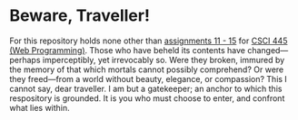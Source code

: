 Beware, Traveller!
==================

For this repository holds none other than [assignments 11 - 15](http://mcs.mines.edu/Courses/csci445/ASSIGN/CBTB_1.html) for [CSCI 445 (Web Programming)](http://mcs.mines.edu/Courses/csci445/index.html). Those who have beheld its contents have changed—perhaps imperceptibly, yet irrevocably so. Were they broken, immured by the memory of that which mortals cannot possibly comprehend? Or were they freed—from a world without beauty, elegance, or compassion? This I cannot say, dear traveller. I am but a gatekeeper; an anchor to which this respository is grounded. It is you who must choose to enter, and confront what lies within.